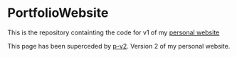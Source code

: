 # PortfolioWebsite

This is the repository containting the code for v1 of my [personal website](https://arthurgao.ca)

This page has been superceded by [p-v2](https://github.com/Affixrevy/p-v2). Version 2 of my personal website.
